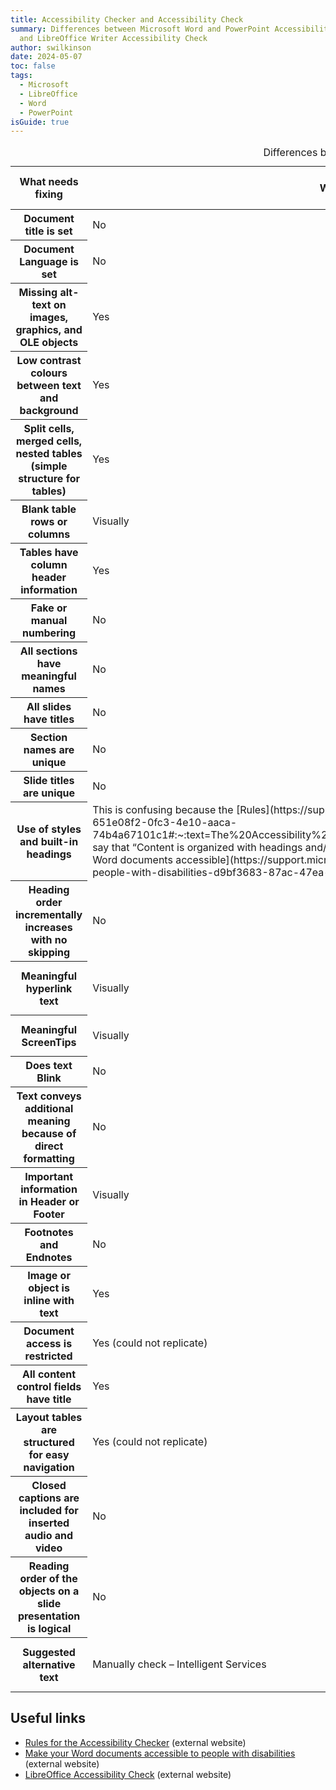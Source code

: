 ```yaml
---
title: Accessibility Checker and Accessibility Check
summary: Differences between Microsoft Word and PowerPoint Accessibility Checker
  and LibreOffice Writer Accessibility Check
author: swilkinson
date: 2024-05-07
toc: false
tags:
  - Microsoft
  - LibreOffice
  - Word
  - PowerPoint
isGuide: true
---
```

<table>
  <caption>Differences between Accessibility Checker and Accessibility Check</caption>
  <thead>
    <tr>
      <th scope="col">What needs fixing</th>
      <th scope="col">Word Accessibility Checker</th>
      <th scope="col">PowerPoint Accessibility Checker</th>
      <th scope="col">Writer Accessibility Check</th>
    </tr>
  </thead>
  <tbody>
    <tr>
      <th scope="row">Document title is set</th>
      <td>No</td>
      <td>No</td>
      <td>Yes</td>
	</tr>
	<tr>
      <th scope="row">Document Language is set</th>
      <td>No</td>
      <td>No</td>
      <td>Yes</td>
	</tr>
	<tr>
      <th scope="row">Missing alt-text on images, graphics, and OLE objects</th>
      <td>Yes</td>
      <td>Yes</td>
      <td>Yes</td>
	</tr>
	<tr>
      <th scope="row">Low contrast colours between text and background</th>
      <td>Yes</td>
      <td>Yes</td>
      <td>Yes</td>
	</tr>
	<tr>
      <th scope="row">Split cells, merged cells, nested tables (simple structure for tables)</th>
      <td>Yes</td>
      <td>Yes</td>
      <td>Yes</td>
	</tr>
	<tr>
      <th scope="row">Blank table rows or columns</th>
      <td>Visually</td>
      <td>Visually</td>
      <td>Yes</td>
	</tr>
	<tr>
      <th scope="row">Tables have column header information</th>
      <td>Yes</td>
      <td>Yes</td>
      <td>Yes</td>
	</tr>
	<tr>
      <th scope="row">Fake or manual numbering</th>
      <td>No</td>
      <td>No</td>
      <td>Yes</td>
	</tr>
	<tr>
      <th scope="row">All sections have meaningful names</th>
      <td>No</td>
      <td>Yes</td>
      <td>No</td>
	</tr>
	<tr>
      <th scope="row">All slides have titles</th>
      <td>No</td>
      <td>Yes</td>
      <td>No</td>
	</tr>
	<tr>
      <th scope="row">Section names are unique</th>
     <td>No</td>
      <td>Yes</td>
      <td>No</td>
	</tr>
	<tr>
      <th scope="row">Slide titles are unique</th>
      <td>No</td>
      <td>Yes</td>
      <td>No</td>      
	</tr>
	<tr>
      <th scope="row">Use of styles and built-in headings</th>
      <td>This is confusing because the [Rules](https://support.microsoft.com/en-gb/office/rules-for-the-accessibility-checker-651e08f2-0fc3-4e10-aaca-74b4a67101c1#:~:text=The%20Accessibility%20Checker%20verifies%20your,error%2C%20warning%2C%20or%20tip.) say that “Content is organized with headings and/or a Table of Contents (TOC)” and will display a Tip but the [make your Word documents accessible](https://support.microsoft.com/en-gb/office/make-your-word-documents-accessible-to-people-with-disabilities-d9bf3683-87ac-47ea-b91a-78dcacb3c66d) says this has to be done visually</td>
      <td>No</td>
      <td>Yes</td>
	</tr>
	<tr>
      <th scope="row">Heading order incrementally increases with no skipping</th>
      <td>No</td>
      <td>No</td>
      <td>Yes</td>
	</tr>
	<tr>
      <th scope="row">Meaningful hyperlink text</th>
      <td>Visually</td>
      <td>Visually</td>
      <td>Yes – when URLs are used rather than text</td>
	</tr>
	<tr>
      <th scope="row">Meaningful ScreenTips</th>
      <td>Visually</td>
      <td>Visually</td>
      <td>Writer does not do ScreenTips</td>
	</tr>
	<tr>
      <th scope="row">Does text Blink</th>
      <td>No</td>
      <td>No</td>
      <td>Yes</td>
	</tr>
	<tr>
      <th scope="row">Text conveys additional meaning because of direct formatting</th>
      <td>No</td>
      <td>No</td>
      <td>Yes</td>
	</tr>
	<tr>
      <th scope="row">Important information in Header or Footer</th>
      <td>Visually</td>
      <td>Visually</td>
      <td>Visually</td>
	</tr>
	<tr>
      <th scope="row">Footnotes and Endnotes</th>
      <td>No</td>
      <td>No</td>
      <td>Yes</td>
	</tr>
	<tr>
      <th scope="row">Image or object is inline with text</th>
      <td>Yes</td>
      <td>No</td>
      <td>No</td>      
	</tr>
	<tr>
      <th scope="row">Document access is restricted</th>
      <td>Yes (could not replicate)</td>
      <td>Yes (could not replicate)</td>
      <td>No</td>
	</tr>
	<tr>
      <th scope="row">All content control fields have title</th>
      <td>Yes</td>
      <td>No</td>
      <td>No</td>      
	</tr>
	<tr>
      <th scope="row">Layout tables are structured for easy navigation</th>
      <td>Yes (could not replicate)</td>
      <td>No</td>
      <td>No</td>
	</tr>
	<tr>
      <th scope="row">Closed captions are included for inserted audio and video</th>
      <td>No</td>
      <td>Yes</td>
      <td>No</td>
	</tr>
	<tr>
      <th scope="row">Reading order of the objects on a slide presentation is logical</th>
      <td>No</td>
      <td>Yes</td>
      <td>No</td>
	</tr>
	<tr>
      <th scope="row">Suggested alternative text</th>
      <td>Manually check – Intelligent Services</td>
      <td>Manually check – Intelligent Services</td>
      <td>Writer does not have “Intelligent Services”</td>
	</tr>
  </tbody>
</table>

## Useful links

* [Rules for the Accessibility Checker](https://support.microsoft.com/en-gb/office/rules-for-the-accessibility-checker-651e08f2-0fc3-4e10-aaca-74b4a67101c1#:~:text=The%20Accessibility%20Checker%20verifies%20your,error%2C%20warning%2C%20or%20tip.) (external website)
* [Make your Word documents accessible to people with disabilities](https://support.microsoft.com/en-gb/office/make-your-word-documents-accessible-to-people-with-disabilities-d9bf3683-87ac-47ea-b91a-78dcacb3c66d) (external website)
* [LibreOffice Accessibility Check](https://help.libreoffice.org/latest/sq/text/swriter/01/accessibility_check.html) (external website)
